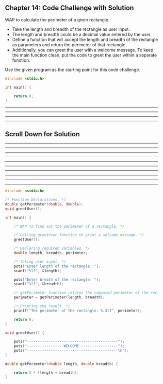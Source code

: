 ## Chapter 14: Code Challenge with Solution 

WAP to calculate the perimeter of a given rectangle.     
- Take the length and breadth of the rectangle as user input.     
- The length and breadth could be a decimal value entered by the user.    
- Define a function that will accept the length and breadth of the rectangle as parameters and return the perimeter of that rectangle.    
- Additionally, you can greet the user with a welcome message. To keep the main function clean, put the code to greet the user within a separate function.     

Use the given program as the starting point for this code challenge.
 
```C
#include <stdio.h>

int main() {

    return 0;
}
```

----
----
----
----
## Scroll Down for Solution 
----
----
----
----
----
----
----
----
----
----

```C
#include <stdio.h>

/* Function Declarations. */
double getPerimeter(double, double);
void greetUser();

int main() {

	/* WAP to find out the perimeter of a rectangle. */

	/* Calling greetUser function to print a welcome message. */
	greetUser();

	/* Declaring required variables. */
	double length, breadth, perimeter;

	/* Taking user input. */
	puts("Enter length of the rectangle: ");
	scanf("%lf", &length);

	puts("Enter breath of the rectangle: ");
	scanf("%lf", &breadth);

	/* getPerimeter function returns the computed perimeter of the rectangle.  */
	perimeter = getPerimeter(length, breadth);

	/* Printing the result. */
	printf("The perimeter of the rectangle: %.3lf", perimeter);

	return 0;
}

void greetUser() {

	puts("------------------------------------------");
	puts("---------------- WELCOME -----------------");
	puts("------------------------------------------\n");
}

double getPerimeter(double length, double breadth) {

	return 2 * (length + breadth);
}
```
